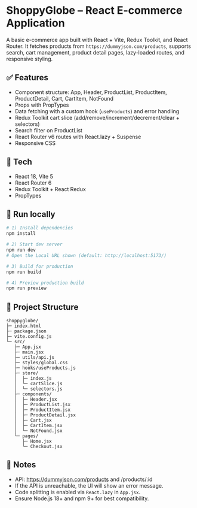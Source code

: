 # ShoppyGlobe – React E-commerce Application

A basic e-commerce app built with React + Vite, Redux Toolkit, and React Router.
It fetches products from `https://dummyjson.com/products`, supports search, cart management,
product detail pages, lazy-loaded routes, and responsive styling.

## ✅ Features
- Component structure: App, Header, ProductList, ProductItem, ProductDetail, Cart, CartItem, NotFound
- Props with PropTypes
- Data fetching with a custom hook (`useProducts`) and error handling
- Redux Toolkit cart slice (add/remove/increment/decrement/clear + selectors)
- Search filter on ProductList
- React Router v6 routes with React.lazy + Suspense
- Responsive CSS

## 🧰 Tech
- React 18, Vite 5
- React Router 6
- Redux Toolkit + React Redux
- PropTypes

## 🚀 Run locally
```bash
# 1) Install dependencies
npm install

# 2) Start dev server
npm run dev
# Open the Local URL shown (default: http://localhost:5173/)

# 3) Build for production
npm run build

# 4) Preview production build
npm run preview
```

## 📂 Project Structure
```
shoppyglobe/
├─ index.html
├─ package.json
├─ vite.config.js
└─ src/
   ├─ App.jsx
   ├─ main.jsx
   ├─ utils/api.js
   ├─ styles/global.css
   ├─ hooks/useProducts.js
   ├─ store/
   │  ├─ index.js
   │  └─ cartSlice.js
   │  └─ selectors.js
   ├─ components/
   │  ├─ Header.jsx
   │  ├─ ProductList.jsx
   │  ├─ ProductItem.jsx
   │  ├─ ProductDetail.jsx
   │  ├─ Cart.jsx
   │  ├─ CartItem.jsx
   │  └─ NotFound.jsx
   └─ pages/
      ├─ Home.jsx
      └─ Checkout.jsx
```

## 📝 Notes
- API: https://dummyjson.com/products and /products/:id
- If the API is unreachable, the UI will show an error message.
- Code splitting is enabled via `React.lazy` in `App.jsx`.
- Ensure Node.js 18+ and npm 9+ for best compatibility.
